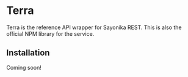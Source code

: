 # Terra

Terra is the reference API wrapper for Sayonika REST. This is also the official NPM library
for the service.

## Installation

Coming soon!